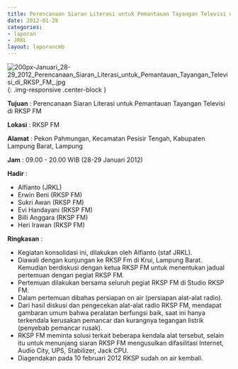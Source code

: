 ```yaml
---
title: Perencanaan Siaran Literasi untuk Pemantauan Tayangan Televisi di RKSP FM
date: 2012-01-28
categories:
- laporan
- JRKL
layout: laporancmb
---
```

	
![200px-Januari_28-29_2012_Perencanaan_Siaran_Literasi_untuk_Pemantauan_Tayangan_Televisi_di_RKSP_FM_.jpg](/uploads/200px-Januari_28-29_2012_Perencanaan_Siaran_Literasi_untuk_Pemantauan_Tayangan_Televisi_di_RKSP_FM_.jpg){: .img-responsive .center-block }	
	
**Tujuan** :	Perencanaan Siaran Literasi untuk Pemantauan Tayangan Televisi di RKSP FM
	
**Lokasi** :	RKSP FM
	
**Alamat** : 	Pekon Pahmungan, Kecamatan Pesisir Tengah, Kabupaten Lampung Barat, Lampung
	
**Jam** :	09.00 - 20.00 WIB (28-29 Januari 2012)
	
**Hadir** :	
*	Alfianto (JRKL)
*	Erwin Beni (RKSP FM)
*	Sukri Awan (RKSP FM)
*	Evi Handayani (RKSP FM)
*	Billi Anggara (RKSP FM)
*	Heri Irawan (RKSP FM)

**Ringkasan** :	
*	Kegiatan konsolidasi ini, dilakukan oleh Alfianto (staf JRKL).
*	Diawali dengan kunjungan ke RKSP Fm di Krui, Lampung Barat. Kemudian berdiskusi dengan ketua RKSP FM untuk menentukan jadual pertemuan dengan pegiat RKSP FM.
*	Pertemuan dilakukan bersama seluruh pegiat RKSP FM di Studio RKSP FM.
*	Dalam pertemuan dibahas persiapan on air (persiapan alat-alat radio).
*	Dari hasil diskusi dan pengecekan alat-alat radio RKSP FM, mendapat gambaran umum bahwa peralatan berfungsi baik, saat ini hanya terkendala kerusakan pemancar dan kurangnya tegangan listrik (penyebab pemancar rusak).
*	RKSP FM meminta solusi terkait beberapa kendala alat tersebut, selain itu untuk menunjang siaran RKSP FM mengusulkan difasilitasi Internet, Audio City, UPS, Stabilizer, Jack CPU.
*	Diagendakan pada 10 februari 2012 RKSP sudah on air kembali.
